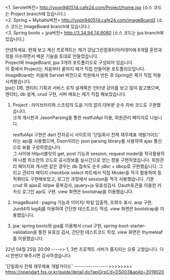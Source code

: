 

<1. Servlet버전>
http://yoon940514.cafe24.com/Project/home.jsp (소스 코드는 Project branch에 있습니다.)  
<2. Spring + Mybatis버전>
http://yoon940514.cafe24.com/imageBoard2 (소스 코드는 ImageBoard branch에 있습니다.)  
<3. Spring boots + jpa버전>
http://3.34.94.74:8080 (소스 코드는 jpa branch에 있습니다.)

안녕하세요. 현재 보고 계신 프로젝트는 제가 강남그린컴퓨터아카데미에 6개월 훈련과정을 이수하면서 배운 기술을 토대로 만들었습니다.  
Project와 ImageBoard, jpa 3개의 포트폴리오로 구성되어 있습니다.  
이 중에서 Project는 처음부터 끝까지 제가 직접 만들어본 포트폴리오입니다.  
ImageBoard는 처음에 Servlet 버전으로 학원에서 만든 후 Spring은 제가 직접 적용시켜봤습니다.  
jpa는 DB, 엔티티 기획과 서비스 로직 설계쪽은 인터넷 강의를 보고 많이 참고했으며, 엔티티, db 설계, crud 구현, 서버 배포는 제가 직접 해보았습니다.

1. Project : 라이브러리와 스프링의 도움 거의 없이 대부분 순수 자바 코드로 구현했습니다.  
   크게 게시판과 JasonParsing을 통한 restfulApi 이용, 회원관리 페이지로 나뉩니다.  
   
   restfulApi 구현은 dart 전자공시 사이트의 '단일회사 전체 재무제표 개발가이드' 라는 api를 사용했으며, Gson이라는 json parsing library를 사용하여 ajax 통신으로 뷰를 구성하였습니다.  
   그 사이에 http서블릿의 get, post 기능과 session, request model을 적극활용하여 나름 최소한의 코드로 공시정보를 실시간으로 얻는 창을 구현하였습니다.
회원관리 페이지와 게시판 같은 경우는 db 접속도 순수 jdbc + dbcp로 구현했습니다. 그리고 관리자 페이지 checkbok select 파트에서 직접 Moder을 적극 활용하여 동적쿼리도 구현해보았고, 로그인 과정에서 session을 적극 사용했습니다. 기본 crud 외 ajax로 id/pw 중복검사, jquery+js 유효성검사. Oauth토큰을 이용한 카카오 로그인 api도 구현. view 화면은 bootstrap을 이용했습니다.  
9. ImageBoard : paging 기능과 이미지/ 파일 입출력, 조회수 표시. aop 구현. Junit4의 log4j를 이용하여 간단한 테스트코드 작성. view 화면은 bootstrap을 이용했습니다.  
10. jpa: spring boots와 jpa를 이용해서 crud 구현, spring-boot-starter-validation을 통한 유효성 검사, 간단한 테스트코드 작성. view 화면은 thymeleaf를 이용했습니다.   


22년 04월 25일 20:09  ---->> 1, 3번 프로젝트 서버가 중지되는 오류 고쳤습니다. 다시 한번더 봐주시면 감사하겠습니다.  

'단일회사 전체 재무제표 개발가이드' ----------------->>>>>>>>   https://opendart.fss.or.kr/guide/detail.do?apiGrpCd=DS003&apiId=2019020 


